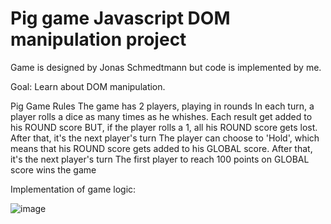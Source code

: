 # Pig game Javascript DOM manipulation project

Game is designed by Jonas Schmedtmann but code is implemented by me.

Goal: Learn about DOM manipulation.

Pig Game Rules
The game has 2 players, playing in rounds
In each turn, a player rolls a dice as many times as he whishes. Each result get added to his ROUND score
BUT, if the player rolls a 1, all his ROUND score gets lost. After that, it's the next player's turn
The player can choose to 'Hold', which means that his ROUND score gets added to his GLOBAL score. After that, it's the next player's turn
The first player to reach 100 points on GLOBAL score wins the game

Implementation of game logic:

![image](https://user-images.githubusercontent.com/79806596/135729394-71db9613-336f-48a2-9b4f-901176176974.png)

